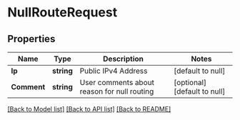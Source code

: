 # NullRouteRequest

## Properties
Name | Type | Description | Notes
------------ | ------------- | ------------- | -------------
**Ip** | **string** | Public IPv4 Address | [default to null]
**Comment** | **string** | User comments about reason for null routing | [optional] [default to null]

[[Back to Model list]](../README.md#documentation-for-models) [[Back to API list]](../README.md#documentation-for-api-endpoints) [[Back to README]](../README.md)


